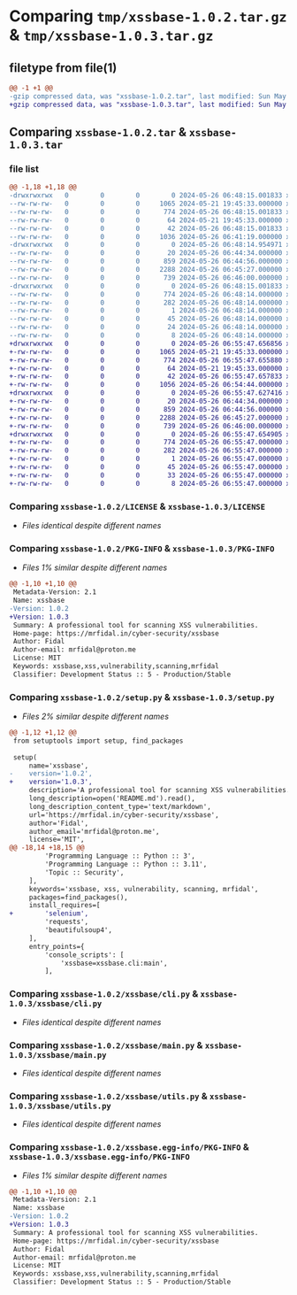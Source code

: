 # Comparing `tmp/xssbase-1.0.2.tar.gz` & `tmp/xssbase-1.0.3.tar.gz`

## filetype from file(1)

```diff
@@ -1 +1 @@
-gzip compressed data, was "xssbase-1.0.2.tar", last modified: Sun May 26 06:48:15 2024, max compression
+gzip compressed data, was "xssbase-1.0.3.tar", last modified: Sun May 26 06:55:47 2024, max compression
```

## Comparing `xssbase-1.0.2.tar` & `xssbase-1.0.3.tar`

### file list

```diff
@@ -1,18 +1,18 @@
-drwxrwxrwx   0        0        0        0 2024-05-26 06:48:15.001833 xssbase-1.0.2/
--rw-rw-rw-   0        0        0     1065 2024-05-21 19:45:33.000000 xssbase-1.0.2/LICENSE
--rw-rw-rw-   0        0        0      774 2024-05-26 06:48:15.001833 xssbase-1.0.2/PKG-INFO
--rw-rw-rw-   0        0        0       64 2024-05-21 19:45:33.000000 xssbase-1.0.2/README.md
--rw-rw-rw-   0        0        0       42 2024-05-26 06:48:15.001833 xssbase-1.0.2/setup.cfg
--rw-rw-rw-   0        0        0     1036 2024-05-26 06:41:19.000000 xssbase-1.0.2/setup.py
-drwxrwxrwx   0        0        0        0 2024-05-26 06:48:14.954971 xssbase-1.0.2/xssbase/
--rw-rw-rw-   0        0        0       20 2024-05-26 06:44:34.000000 xssbase-1.0.2/xssbase/__init__.py
--rw-rw-rw-   0        0        0      859 2024-05-26 06:44:56.000000 xssbase-1.0.2/xssbase/cli.py
--rw-rw-rw-   0        0        0     2288 2024-05-26 06:45:27.000000 xssbase-1.0.2/xssbase/main.py
--rw-rw-rw-   0        0        0      739 2024-05-26 06:46:00.000000 xssbase-1.0.2/xssbase/utils.py
-drwxrwxrwx   0        0        0        0 2024-05-26 06:48:15.001833 xssbase-1.0.2/xssbase.egg-info/
--rw-rw-rw-   0        0        0      774 2024-05-26 06:48:14.000000 xssbase-1.0.2/xssbase.egg-info/PKG-INFO
--rw-rw-rw-   0        0        0      282 2024-05-26 06:48:14.000000 xssbase-1.0.2/xssbase.egg-info/SOURCES.txt
--rw-rw-rw-   0        0        0        1 2024-05-26 06:48:14.000000 xssbase-1.0.2/xssbase.egg-info/dependency_links.txt
--rw-rw-rw-   0        0        0       45 2024-05-26 06:48:14.000000 xssbase-1.0.2/xssbase.egg-info/entry_points.txt
--rw-rw-rw-   0        0        0       24 2024-05-26 06:48:14.000000 xssbase-1.0.2/xssbase.egg-info/requires.txt
--rw-rw-rw-   0        0        0        8 2024-05-26 06:48:14.000000 xssbase-1.0.2/xssbase.egg-info/top_level.txt
+drwxrwxrwx   0        0        0        0 2024-05-26 06:55:47.656856 xssbase-1.0.3/
+-rw-rw-rw-   0        0        0     1065 2024-05-21 19:45:33.000000 xssbase-1.0.3/LICENSE
+-rw-rw-rw-   0        0        0      774 2024-05-26 06:55:47.655880 xssbase-1.0.3/PKG-INFO
+-rw-rw-rw-   0        0        0       64 2024-05-21 19:45:33.000000 xssbase-1.0.3/README.md
+-rw-rw-rw-   0        0        0       42 2024-05-26 06:55:47.657833 xssbase-1.0.3/setup.cfg
+-rw-rw-rw-   0        0        0     1056 2024-05-26 06:54:44.000000 xssbase-1.0.3/setup.py
+drwxrwxrwx   0        0        0        0 2024-05-26 06:55:47.627416 xssbase-1.0.3/xssbase/
+-rw-rw-rw-   0        0        0       20 2024-05-26 06:44:34.000000 xssbase-1.0.3/xssbase/__init__.py
+-rw-rw-rw-   0        0        0      859 2024-05-26 06:44:56.000000 xssbase-1.0.3/xssbase/cli.py
+-rw-rw-rw-   0        0        0     2288 2024-05-26 06:45:27.000000 xssbase-1.0.3/xssbase/main.py
+-rw-rw-rw-   0        0        0      739 2024-05-26 06:46:00.000000 xssbase-1.0.3/xssbase/utils.py
+drwxrwxrwx   0        0        0        0 2024-05-26 06:55:47.654905 xssbase-1.0.3/xssbase.egg-info/
+-rw-rw-rw-   0        0        0      774 2024-05-26 06:55:47.000000 xssbase-1.0.3/xssbase.egg-info/PKG-INFO
+-rw-rw-rw-   0        0        0      282 2024-05-26 06:55:47.000000 xssbase-1.0.3/xssbase.egg-info/SOURCES.txt
+-rw-rw-rw-   0        0        0        1 2024-05-26 06:55:47.000000 xssbase-1.0.3/xssbase.egg-info/dependency_links.txt
+-rw-rw-rw-   0        0        0       45 2024-05-26 06:55:47.000000 xssbase-1.0.3/xssbase.egg-info/entry_points.txt
+-rw-rw-rw-   0        0        0       33 2024-05-26 06:55:47.000000 xssbase-1.0.3/xssbase.egg-info/requires.txt
+-rw-rw-rw-   0        0        0        8 2024-05-26 06:55:47.000000 xssbase-1.0.3/xssbase.egg-info/top_level.txt
```

### Comparing `xssbase-1.0.2/LICENSE` & `xssbase-1.0.3/LICENSE`

 * *Files identical despite different names*

### Comparing `xssbase-1.0.2/PKG-INFO` & `xssbase-1.0.3/PKG-INFO`

 * *Files 1% similar despite different names*

```diff
@@ -1,10 +1,10 @@
 Metadata-Version: 2.1
 Name: xssbase
-Version: 1.0.2
+Version: 1.0.3
 Summary: A professional tool for scanning XSS vulnerabilities.
 Home-page: https://mrfidal.in/cyber-security/xssbase
 Author: Fidal
 Author-email: mrfidal@proton.me
 License: MIT
 Keywords: xssbase,xss,vulnerability,scanning,mrfidal
 Classifier: Development Status :: 5 - Production/Stable
```

### Comparing `xssbase-1.0.2/setup.py` & `xssbase-1.0.3/setup.py`

 * *Files 2% similar despite different names*

```diff
@@ -1,12 +1,12 @@
 from setuptools import setup, find_packages
 
 setup(
     name='xssbase',
-    version='1.0.2',
+    version='1.0.3',
     description='A professional tool for scanning XSS vulnerabilities.',
     long_description=open('README.md').read(),
     long_description_content_type='text/markdown',
     url='https://mrfidal.in/cyber-security/xssbase',
     author='Fidal',
     author_email='mrfidal@proton.me',
     license='MIT',
@@ -18,14 +18,15 @@
         'Programming Language :: Python :: 3',
         'Programming Language :: Python :: 3.11',
         'Topic :: Security',
     ],
     keywords='xssbase, xss, vulnerability, scanning, mrfidal',
     packages=find_packages(),
     install_requires=[
+        'selenium',
         'requests',
         'beautifulsoup4',
     ],
     entry_points={
         'console_scripts': [
             'xssbase=xssbase.cli:main',
         ],
```

### Comparing `xssbase-1.0.2/xssbase/cli.py` & `xssbase-1.0.3/xssbase/cli.py`

 * *Files identical despite different names*

### Comparing `xssbase-1.0.2/xssbase/main.py` & `xssbase-1.0.3/xssbase/main.py`

 * *Files identical despite different names*

### Comparing `xssbase-1.0.2/xssbase/utils.py` & `xssbase-1.0.3/xssbase/utils.py`

 * *Files identical despite different names*

### Comparing `xssbase-1.0.2/xssbase.egg-info/PKG-INFO` & `xssbase-1.0.3/xssbase.egg-info/PKG-INFO`

 * *Files 1% similar despite different names*

```diff
@@ -1,10 +1,10 @@
 Metadata-Version: 2.1
 Name: xssbase
-Version: 1.0.2
+Version: 1.0.3
 Summary: A professional tool for scanning XSS vulnerabilities.
 Home-page: https://mrfidal.in/cyber-security/xssbase
 Author: Fidal
 Author-email: mrfidal@proton.me
 License: MIT
 Keywords: xssbase,xss,vulnerability,scanning,mrfidal
 Classifier: Development Status :: 5 - Production/Stable
```

